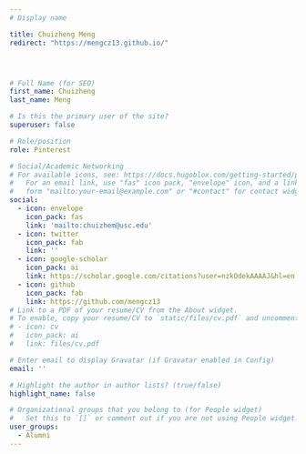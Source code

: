 ```yaml
---
# Display name

title: Chuizheng Meng
redirect: "https://mengcz13.github.io/"




# Full Name (for SEO)
first_name: Chuizheng  
last_name: Meng

# Is this the primary user of the site?
superuser: false

# Role/position
role: Pinterest

# Social/Academic Networking
# For available icons, see: https://docs.hugoblox.com/getting-started/page-builder/#icons
#   For an email link, use "fas" icon pack, "envelope" icon, and a link in the
#   form "mailto:your-email@example.com" or "#contact" for contact widget.
social:
  - icon: envelope
    icon_pack: fas
    link: 'mailto:chuizhem@usc.edu'
  - icon: twitter
    icon_pack: fab
    link: ''
  - icon: google-scholar
    icon_pack: ai
    link: https://scholar.google.com/citations?user=nzkOdekAAAAJ&hl=en
  - icon: github
    icon_pack: fab
    link: https://github.com/mengcz13
# Link to a PDF of your resume/CV from the About widget.
# To enable, copy your resume/CV to `static/files/cv.pdf` and uncomment the lines below.
# - icon: cv
#   icon_pack: ai
#   link: files/cv.pdf

# Enter email to display Gravatar (if Gravatar enabled in Config)
email: ''

# Highlight the author in author lists? (true/false)
highlight_name: false

# Organizational groups that you belong to (for People widget)
#   Set this to `[]` or comment out if you are not using People widget.
user_groups:
  - Alumni
---
```


<!-- Nelson Bighetti is a professor of artificial intelligence at the Stanford AI Lab. His research interests include distributed robotics, mobile computing and programmable matter. He leads the Robotic Neurobiology group, which develops self-reconfiguring robots, systems of self-organizing robots, and mobile sensor networks.

Lorem ipsum dolor sit amet, consectetur adipiscing elit. Sed neque elit, tristique placerat feugiat ac, facilisis vitae arcu. Proin eget egestas augue. Praesent ut sem nec arcu pellentesque aliquet. Duis dapibus diam vel metus tempus vulputate. -->
